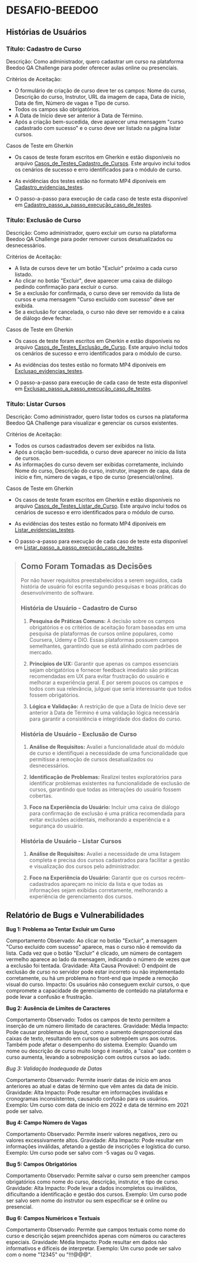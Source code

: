 # DESAFIO-BEEDOO

## Histórias de Usuários

### Título: Cadastro de Curso

Descrição: Como administrador, quero cadastrar um curso na plataforma Beedoo QA Challenge para poder oferecer aulas online ou presenciais.

Critérios de Aceitação:

* O formulário de criação de curso deve ter os campos: Nome do curso, Descrição do curso, Instrutor, URL da imagem de capa, Data de início, Data de fim, Número de vagas e Tipo de curso.
* Todos os campos são obrigatórios.
* A Data de Início deve ser anterior à Data de Término.
* Após a criação bem-sucedida, deve aparecer uma mensagem "curso cadastrado com sucesso" e o curso deve ser listado na página listar cursos.

 Casos de Teste em Gherkin

* Os casos de teste foram escritos em Gherkin e estão disponíveis no arquivo [Casos_de_Testes_Cadastro_de_Cursos](https://docs.google.com/spreadsheets/d/1WVsvQlN5Ayz0i4YyX3plAKyk3aG8yjqyn_LRLnXQLEI/edit?usp=sharing). Este arquivo inclui todos os cenários de sucesso e erro identificados para o módulo de curso.

*  As evidências dos testes estão no formato MP4 diponíveis em [Cadastro_evidencias_testes](https://drive.google.com/drive/folders/1JGjZH-sndG1ZcPUy0zZ9iW4hUZMRe5qc?usp=sharing).

* O passo-a-passo para execução de cada caso de teste esta dísponível em [Cadastro_passo_a_passo_execução_caso_de_testes](https://docs.google.com/document/d/1nelHOfyhvDeSziBeJ74c3qIh2a0NvcLkYMbjiEE9M7Q/edit?usp=sharing).

### Título: Exclusão de Curso

Descrição: Como administrador, quero excluir um curso na plataforma Beedoo QA Challenge para poder remover cursos desatualizados ou desnecessários.

Critérios de Aceitação:

* A lista de cursos deve ter um botão "Excluir" próximo a cada curso listado.
* Ao clicar no botão "Excluir", deve aparecer uma caixa de diálogo pedindo confirmação para excluir o curso.
* Se a exclusão for confirmada, o curso deve ser removido da lista de cursos e uma mensagem "Curso excluído com sucesso" deve ser exibida.
* Se a exclusão for cancelada, o curso não deve ser removido e a caixa de diálogo deve fechar.

Casos de Teste em Gherkin

* Os casos de teste foram escritos em Gherkin e estão disponíveis no arquivo [Casos_de_Testes_Exclusão_de_Curso](https://docs.google.com/spreadsheets/d/1h6Naz-2Gqw3Zp-Ke-nUdtrQsDuFq6QVWJcFdLhnJjQ8/edit?usp=sharing). Este arquivo inclui todos os cenários de sucesso e erro identificados para o módulo de curso.

*  As evidências dos testes estão no formato MP4 diponíveis em [Exclusao_evidencias_testes](https://drive.google.com/drive/folders/1DhZZGkWEKU6X57vjNlFpELjpGoQSjIzn?usp=sharing).

* O passo-a-passo para execução de cada caso de teste esta dísponível em [Exclusao_passo_a_passo_execução_caso_de_testes](https://docs.google.com/document/d/15BxOVWHtop44lK7349QxKgNtP41sifY-gJMIBzG5-7w/edit?usp=sharing).

### Título: Listar Cursos

Descrição: Como administrador, quero listar todos os cursos na plataforma Beedoo QA Challenge para visualizar e gerenciar os cursos existentes.

Critérios de Aceitação:

* Todos os cursos cadastrados devem ser exibidos na lista.
* Após a criação bem-sucedida, o curso deve aparecer no início da lista de cursos.
* As informações do curso devem ser exibidas corretamente, incluindo Nome do curso, Descrição do curso, instrutor, imagem de capa, data de início e fim, número de vagas, e tipo de curso (presencial/online).

Casos de Teste em Gherkin

* Os casos de teste foram escritos em Gherkin e estão disponíveis no arquivo [Casos_de_Testes_Listar_de_Curso](https://docs.google.com/spreadsheets/d/1qQVKDGRN0Pkcw4FzLFVROJJKLeWl3CPV1O8jndQ6hVs/edit?usp=sharing). Este arquivo inclui todos os cenários de sucesso e erro identificados para o módulo de curso.

*  As evidências dos testes estão no formato MP4 diponíveis em [Listar_evidencias_testes](https://drive.google.com/drive/folders/1P15KMGwj5qnqgN2Y2AtVcZlitU25iE9j?usp=sharing).

* O passo-a-passo para execução de cada caso de teste esta dísponível em [Listar_passo_a_passo_execução_caso_de_testes](https://docs.google.com/document/d/1CMm4OrhbqmLVGDWvfgPHrnGcly3_NrJ0iL6kN2gukxQ/edit?usp=sharing).

> ## Como Foram Tomadas as Decisões
> 
> Por não haver requisitos preestabelecidos a serem seguidos, cada história de usuário foi escrita segundo pesquisas e boas práticas do desenvolvimento de software.
> 
> ### História de Usuário - Cadastro de Curso
> 1. **Pesquisa de Práticas Comuns:**
>    A decisão sobre os campos obrigatórios e os critérios de aceitação foram baseadas em uma pesquisa de plataformas de cursos online populares, como Coursera, Udemy e DIO. Essas plataformas possuem campos semelhantes, garantindo que se está alinhado com padrões de mercado.
>
> 2. **Princípios de UX:**
>    Garantir que apenas os campos essenciais sejam obrigatórios e fornecer feedback imediato são práticas recomendadas em UX para evitar frustração do usuário e melhorar a experiência geral. E por serem poucos os campos e todos com sua relevância, julguei que seria interessante que todos fossem obrigatórios.
>
> 3. **Lógica e Validação:**
>    A restrição de que a Data de Início deve ser anterior à Data de Término é uma validação lógica necessária para garantir a consistência e integridade dos dados do curso.
> 
> ### História de Usuário - Exclusão de Curso
> 1. **Análise de Requisitos:**
>    Avaliei a funcionalidade atual do módulo de curso e identifiquei a necessidade de uma funcionalidade que permitisse a remoção de cursos desatualizados ou desnecessários.
>
> 2. **Identificação de Problemas:**
>    Realizei testes exploratórios para identificar problemas existentes na funcionalidade de exclusão de cursos, garantindo que todas as interações do usuário fossem cobertas.
>
> 3. **Foco na Experiência do Usuário:**
>    Incluir uma caixa de diálogo para confirmação de exclusão é uma prática recomendada para evitar exclusões acidentais, melhorando a experiência e a segurança do usuário.
> 
> ### História de Usuário - Listar Cursos
> 1. **Análise de Requisitos:**
>    Avaliei a necessidade de uma listagem completa e precisa dos cursos cadastrados para facilitar a gestão e visualização dos cursos pelo administrador.
>
> 2. **Foco na Experiência do Usuário:**
>    Garantir que os cursos recém-cadastrados apareçam no início da lista e que todas as informações sejam exibidas corretamente, melhorando a experiência de gerenciamento dos cursos.


## Relatório de Bugs e Vulnerabilidades

**Bug 1: Problema ao Tentar Excluir um Curso**

Comportamento Observado: Ao clicar no botão "Excluir", a mensagem "Curso excluído com sucesso" aparece, mas o curso não é removido da lista. Cada vez que o botão "Excluir" é clicado, um número de contagem vermelho aparece ao lado da mensagem, indicando o número de vezes que a exclusão foi tentada.
Gravidade: Alta
Causa Provável: O endpoint de exclusão de curso no servidor pode estar incorreto ou não implementado corretamente, ou há um problema no front-end que impede a remoção visual do curso.
Impacto: Os usuários não conseguem excluir cursos, o que compromete a capacidade de gerenciamento de conteúdo na plataforma e pode levar a confusão e frustração.

**Bug 2: Ausência de Limites de Caracteres**

Comportamento Observado: Todos os campos de texto permitem a inserção de um número ilimitado de caracteres.
Gravidade: Média
Impacto: Pode causar problemas de layout, como o aumento desproporcional das caixas de texto, resultando em cursos que sobrepõem uns aos outros. Também pode afetar o desempenho do sistema.
Exemplo: Quando um nome ou descrição de curso muito longo é inserido, a "caixa" que contém o curso aumenta, levando a sobreposição com outros cursos ao lado.

*Bug 3: Validação Inadequada de Datas*

Comportamento Observado: Permite inserir datas de início em anos anteriores ao atual e datas de término que vêm antes da data de início.
Gravidade: Alta
Impacto: Pode resultar em informações inválidas e cronogramas inconsistentes, causando confusão para os usuários.
Exemplo: Um curso com data de início em 2022 e data de término em 2021 pode ser salvo.

**Bug 4: Campo Número de Vagas**

Comportamento Observado: Permite inserir valores negativos, zero ou valores excessivamente altos.
Gravidade: Alta
Impacto: Pode resultar em informações inválidas, afetando a gestão de inscrições e logística do curso.
Exemplo: Um curso pode ser salvo com -5 vagas ou 0 vagas.

**Bug 5: Campos Obrigatórios**

Comportamento Observado: Permite salvar o curso sem preencher campos obrigatórios como nome do curso, descrição, instrutor, e tipo de curso.
Gravidade: Alta
Impacto: Pode levar a dados incompletos ou inválidos, dificultando a identificação e gestão dos cursos.
Exemplo: Um curso pode ser salvo sem nome do instrutor ou sem especificar se é online ou presencial.

**Bug 6: Campos Numéricos e Textuais**

Comportamento Observado: Permite que campos textuais como nome do curso e descrição sejam preenchidos apenas com números ou caracteres especiais.
Gravidade: Média
Impacto: Pode resultar em dados não informativos e difíceis de interpretar.
Exemplo: Um curso pode ser salvo com o nome "12345" ou "!!!@@@".
